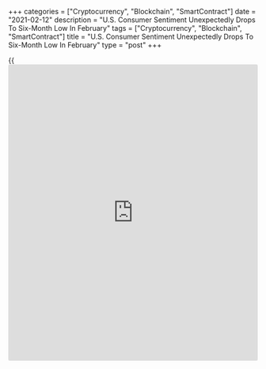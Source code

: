 +++
categories = ["Cryptocurrency", "Blockchain", "SmartContract"]
date = "2021-02-12"
description = "U.S. Consumer Sentiment Unexpectedly Drops To Six-Month Low In February"
tags = ["Cryptocurrency", "Blockchain", "SmartContract"]
title = "U.S. Consumer Sentiment Unexpectedly Drops To Six-Month Low In February"
type = "post"
+++

{{<iframe id="large-banner" src="https://www.bounty.group/#slide=19.0" width="100%" height="600" scrolling="no" style="border: 0px solid rgb(216, 221, 230); border-radius: 3px;">}}

Reflecting a notable deterioration in expectations, the University of
Michigan released a report on Friday showing an unexpected decrease in
U.S. consumer sentiment in the month of February.

The University of Michigan said its consumer sentiment index fell to
76.2 in February after edging down to 79.0 in January. The drop came as
a surprise to economists, who had expected the index to inch up to 80.8.

With the unexpected decrease, the consumer sentiment index slid to its
lowest level since hitting 74.1 in August of 2020.

The decline by the headline index came as the index of consumer
expectations slumped to 69.8 in February from 74.0 in the previous
month.

The current economic conditions index showed a much more modest
decrease, edging down to 86.2 in February from 86.7 in January.

Surveys of Consumers chief economist Richard Curtin said the unexpected
deterioration in consumer sentiment was concentrated in expectations and
among households with incomes below $75,000.

"Households with incomes in the bottom third reported significant
setbacks in their current finances, with fewer of these households
mentioning recent income gains than anytime since 2014," Curtin said.

He added, "Presumably a new round of stimulus payments will reduce
financial hardships among those with the lowest incomes."

On the inflation front, the report said one-year inflation expectations
jumped to 3.3 percent in February from 3.0 percent in January, while
five-year inflation expectations were unchanged at 2.7 percent.

For comments and feedback [contact](https://www.playgroundfx.com/contact/): editorial@rtt[news](https://www.letsplayfx.com/blog/forex-news-website/).com

[Economic News][1]

 **What parts of the world are seeing the best (and worst) economic
performances lately? Click[here][2] to check out our [Econ Scorecard][2]
and find out! See up-to-the-moment [ranking](https://www.playgroundfx.com/blog/crypto-exchange-ranking/)s for the best and worst
performers in [GDP][3], [unemployment rate][4], [inflation][5] and much
more.**

   1. www.rtt[news](https://www.letsplayfx.com/blog/forex-news-website/).com/Content/EconomicNews.aspx
   2. www.rtt[news](https://www.letsplayfx.com/blog/forex-news-website/).com/economic-scorecard/world-rank/PPI/highest-performance.aspx
   3. www.rtt[news](https://www.letsplayfx.com/blog/forex-news-website/).com/economic-scorecard/world-rank/GDP/highest-performance.aspx
   4. www.rtt[news](https://www.letsplayfx.com/blog/forex-news-website/).com/economic-scorecard/world-rank/unemployment-rate/lowest-performance.aspx
   5. www.rtt[news](https://www.letsplayfx.com/blog/forex-news-website/).com/economic-scorecard/world-rank/CPI/highest-performance.aspx